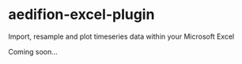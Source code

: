 # aedifion-excel-plugin
Import, resample and plot timeseries data within your Microsoft Excel 


Coming soon...
